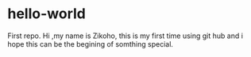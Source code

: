 # hello-world
First repo.
 Hi ,my name is Zikoho, this is my first time using git hub and i hope this can be the begining of somthing special.
